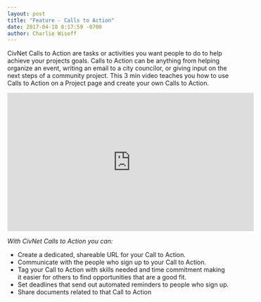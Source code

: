 ```yaml
---
layout: post
title: "Feature - Calls to Action"
date: 2017-04-10 8:17:59 -0700
author: Charlie Wisoff
---
```


<p>CivNet Calls to Action are tasks or activities you want people to do to help achieve your projects goals. Calls to Action can be anything from helping organize an event, writing an email to a city councilor, or giving input on the next steps of a community project. This 3 min video teaches you how to use Calls to Action on a Project page and create your own Calls to Action.</p>

<iframe src="https://www.facebook.com/plugins/video.php?href=https%3A%2F%2Fwww.facebook.com%2FCivNetCo%2Fvideos%2F1666691423345790%2F&show_text=0&width=560" width="560" height="315" style="border:none;overflow:hidden" scrolling="no" frameborder="0" allowTransparency="true" allowFullScreen="true"></iframe>

<p>
	<i>With CivNet Calls to Action you can:</i>
	<ul>
		<li>Create a dedicated, shareable URL for your Call to Action.</li>
		<li>Communicate with the people who sign up to your Call to Action.</li>
		<li>Tag your Call to Action with skills needed and time commitment making it easier for others to find opportunities that are a good fit.</li>
		<li>Set deadlines that send out automated reminders to people who sign up.</li>
		<li>Share documents related to that Call to Action</li>
	</ul>
</p>
